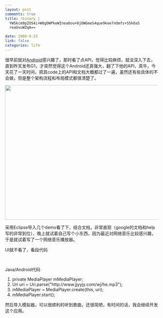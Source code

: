 ```yaml
--- 
layout: post
comments: true
title: !binary |
  YW5kcm9pZOS4i+W8gOWPkeWIneaOou+8jOWGmeS4que9kee7nOmfs+S5kOaS
  reaUvuWZqA==

date: 2008-9-25
link: false
categories: life
---
```

很早前就对<a href="http://code.google.com/android/index.html">Android</a>感兴趣了，那时看了点API，觉得比较麻烦，就没深入下去，直到昨天发布G1，才突然觉得这个Android还真强大，翻了下他的API，真牛，今天花了一天时间，把其code上的API和文档大概都过了一遍，虽然还有些具体的不会做，但是整个架构流程和布局模式都很清楚了。

<img src="http://code.google.com/android/images/system-architecture.jpg" alt="" width="619" height="444" />

采用Eclipse导入几个demo看了下，结合文档，非常直观（google的文档和help写的非常到位），晚上就试着自己写个小东西，因为最近对网络音乐比较感兴趣，于是就试着写了一个网络音乐播放器。

UI就不看了，看段代码

&nbsp;
<div class="codeText">
<div class="codeHead">Java/Android代码</div>
<ol class="dp-j" start="1">
	<li class="alt"><span><span class="keyword">private</span><span> MediaPlayer mMediaPlayer;  </span></span></li>
	<li><span>Uri uri = Uri.parse(<span class="string">"http://www.jjyyjy.com/wj/he.mp3"</span><span>);  </span></span></li>
	<li class="alt"><span>mMediaPlayer = MediaPlayer.create(<span class="keyword">this</span><span>, uri);  </span></span></li>
	<li><span>mMediaPlayer.start();  </span></li>
</ol>
</div>
然后导入模拟器，可以很顺利的听到歌曲，还很简陋，有时间的话，我会继续开发这个应用。

&nbsp;
